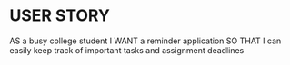 # USER STORY

AS a busy college student
I WANT a reminder application 
SO THAT I can easily keep track of important tasks and assignment deadlines

